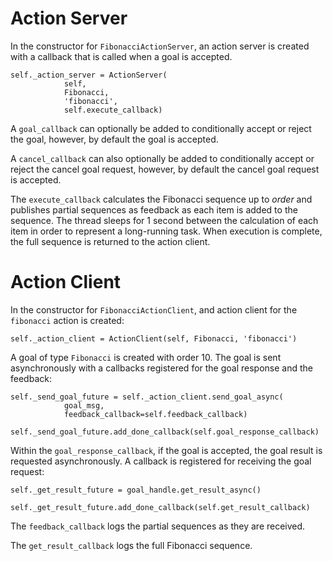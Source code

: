 # Action Server

In the constructor for `FibonacciActionServer`, an action server is created with a callback that is called when a goal is accepted.
```
self._action_server = ActionServer(
            self,
            Fibonacci,
            'fibonacci',
            self.execute_callback)
```

A `goal_callback` can optionally be added to conditionally accept or reject the goal, however, by default the goal is accepted.

A `cancel_callback` can also optionally be added to conditionally accept or reject the cancel goal request, however, by default the cancel goal request is accepted.

The `execute_callback` calculates the Fibonacci sequence up to *order* and publishes partial sequences as feedback as each item is added to the sequence. The thread sleeps for 1 second between the calculation of each item in order to represent a long-running task. When execution is complete, the full sequence is returned to the action client.
# Action Client

In the constructor for `FibonacciActionClient`, and action client for the `fibonacci` action is created:

```
self._action_client = ActionClient(self, Fibonacci, 'fibonacci')
```

A goal of type `Fibonacci` is created with order 10. The goal is sent asynchronously with a callbacks registered for the goal response and the feedback:

```
self._send_goal_future = self._action_client.send_goal_async(
            goal_msg,
            feedback_callback=self.feedback_callback)

self._send_goal_future.add_done_callback(self.goal_response_callback)
```

Within the `goal_response_callback`, if the goal is accepted, the goal result is requested asynchronously. A callback is registered for receiving the goal request:
```
self._get_result_future = goal_handle.get_result_async()

self._get_result_future.add_done_callback(self.get_result_callback)
```

The `feedback_callback` logs the partial sequences as they are received.

The `get_result_callback` logs the full Fibonacci sequence.
